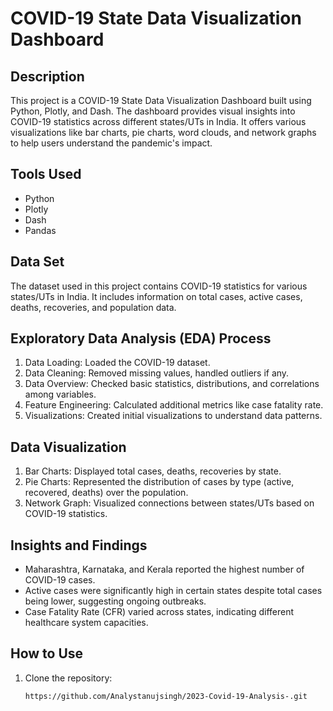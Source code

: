 # COVID-19 State Data Visualization Dashboard

## Description

This project is a COVID-19 State Data Visualization Dashboard built using Python, Plotly, and Dash. The dashboard provides visual insights into COVID-19 statistics across different states/UTs in India. It offers various visualizations like bar charts, pie charts, word clouds, and network graphs to help users understand the pandemic's impact.

## Tools Used

- Python
- Plotly
- Dash
- Pandas

## Data Set

The dataset used in this project contains COVID-19 statistics for various states/UTs in India. It includes information on total cases, active cases, deaths, recoveries, and population data.

## Exploratory Data Analysis (EDA) Process

1. Data Loading: Loaded the COVID-19 dataset.
2. Data Cleaning: Removed missing values, handled outliers if any.
3. Data Overview: Checked basic statistics, distributions, and correlations among variables.
4. Feature Engineering: Calculated additional metrics like case fatality rate.
5. Visualizations: Created initial visualizations to understand data patterns.

## Data Visualization

1. Bar Charts: Displayed total cases, deaths, recoveries by state.
2. Pie Charts: Represented the distribution of cases by type (active, recovered, deaths) over the population.
3. Network Graph: Visualized connections between states/UTs based on COVID-19 statistics.

## Insights and Findings

- Maharashtra, Karnataka, and Kerala reported the highest number of COVID-19 cases.
- Active cases were significantly high in certain states despite total cases being lower, suggesting ongoing outbreaks.
- Case Fatality Rate (CFR) varied across states, indicating different healthcare system capacities.

## How to Use

1. Clone the repository:
   ```bash
   https://github.com/Analystanujsingh/2023-Covid-19-Analysis-.git
   
